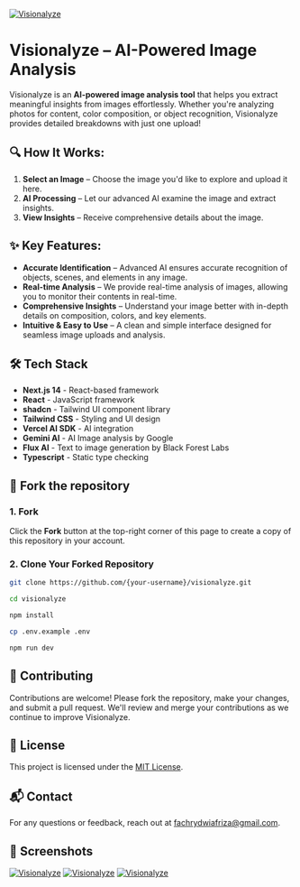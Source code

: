 [![Visionalyze](https://fachryafrz.vercel.app/projects/visionalyze/upload.png)](https://visionalyze.vercel.app)

# **Visionalyze** – AI-Powered Image Analysis

Visionalyze is an **AI-powered image analysis tool** that helps you extract meaningful insights from images effortlessly. Whether you're analyzing photos for content, color composition, or object recognition, Visionalyze provides detailed breakdowns with just one upload!

## 🔍 **How It Works:**

1. **Select an Image** – Choose the image you'd like to explore and upload it here.
2. **AI Processing** – Let our advanced AI examine the image and extract insights.
3. **View Insights** – Receive comprehensive details about the image.

## ✨ **Key Features:**

- **Accurate Identification** – Advanced AI ensures accurate recognition of objects, scenes, and elements in any image.
- **Real-time Analysis** – We provide real-time analysis of images, allowing you to monitor their contents in real-time.
- **Comprehensive Insights** – Understand your image better with in-depth details on composition, colors, and key elements.
- **Intuitive & Easy to Use** – A clean and simple interface designed for seamless image uploads and analysis.

## 🛠️ Tech Stack

- **Next.js 14** - React-based framework
- **React** - JavaScript framework
- **shadcn** - Tailwind UI component library
- **Tailwind CSS** - Styling and UI design
- **Vercel AI SDK** - AI integration
- **Gemini AI** - AI Image analysis by Google
- **Flux AI** - Text to image generation by Black Forest Labs
- **Typescript** - Static type checking

## 🚀 Fork the repository

### 1. Fork

Click the **Fork** button at the top-right corner of this page to create a copy of this repository in your account.

### 2. Clone Your Forked Repository

```sh
git clone https://github.com/{your-username}/visionalyze.git

cd visionalyze

npm install

cp .env.example .env

npm run dev
```

## 🤝 Contributing

Contributions are welcome! Please fork the repository, make your changes, and submit a pull request. We'll review and merge your contributions as we continue to improve Visionalyze.

## 📜 License

This project is licensed under the [MIT License](LICENSE.md).

## 📬 Contact

For any questions or feedback, reach out at [fachrydwiafriza@gmail.com](mailto:fachrydwiafriza@gmail.com).

## 📸 Screenshots

[![Visionalyze](https://fachryafrz.vercel.app/projects/visionalyze/url.png)](https://visionalyze.vercel.app)
[![Visionalyze](https://fachryafrz.vercel.app/projects/visionalyze/generate.png)](https://visionalyze.vercel.app)
[![Visionalyze](https://fachryafrz.vercel.app/projects/visionalyze/results.png)](https://visionalyze.vercel.app)

